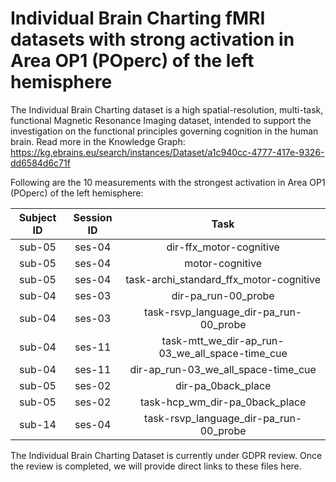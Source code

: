 # Individual Brain Charting fMRI datasets with strong activation in Area OP1 (POperc) of the left hemisphere

The Individual Brain Charting dataset is a high spatial-resolution, multi-task, functional Magnetic Resonance Imaging dataset, intended to support the investigation on the functional principles governing cognition in the human brain.
Read more in the Knowledge Graph: https://kg.ebrains.eu/search/instances/Dataset/a1c940cc-4777-417e-9326-dd6584d6c71f

Following are the 10 measurements with the strongest activation in Area OP1 (POperc) of the left hemisphere:

| Subject ID | Session ID | Task |
| :-: | :-: | :-: |
| sub-05 | ses-04 | dir-ffx_motor-cognitive|
| sub-05 | ses-04 | motor-cognitive|
| sub-05 | ses-04 | task-archi_standard_ffx_motor-cognitive|
| sub-04 | ses-03 | dir-pa_run-00_probe|
| sub-04 | ses-03 | task-rsvp_language_dir-pa_run-00_probe|
| sub-04 | ses-11 | task-mtt_we_dir-ap_run-03_we_all_space-time_cue|
| sub-04 | ses-11 | dir-ap_run-03_we_all_space-time_cue|
| sub-05 | ses-02 | dir-pa_0back_place|
| sub-05 | ses-02 | task-hcp_wm_dir-pa_0back_place|
| sub-14 | ses-04 | task-rsvp_language_dir-pa_run-00_probe|


The Individual Brain Charting Dataset is currently under GDPR review. Once the review is completed, we will provide direct links to these files here.